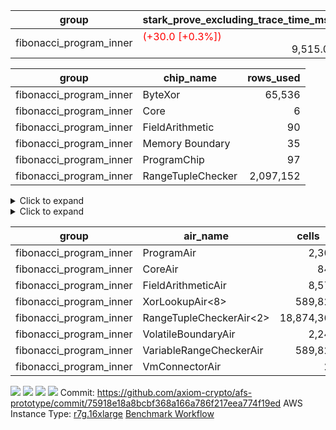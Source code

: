 | group | stark_prove_excluding_trace_time_ms | total_cells | total_cells_used | total_proof_time_ms | trace_gen_time_ms |
| --- | --- | --- | --- | --- | --- |
| fibonacci_program_inner | <span style="color: red">(+30.0 [+0.3%])</span> <div style='text-align: right'>9,515.0</div>  | <div style='text-align: right'>20,068,004</div>  | <div style='text-align: right'>2,166,515</div>  | <span style="color: red">(+30.0 [+0.3%])</span> <div style='text-align: right'>9,582.0</div>  | <div style='text-align: right'>67.0</div>  |

| group | chip_name | rows_used |
| --- | --- | --- |
| fibonacci_program_inner | ByteXor | <div style='text-align: right'>65,536</div>  |
| fibonacci_program_inner | Core | <div style='text-align: right'>6</div>  |
| fibonacci_program_inner | FieldArithmetic | <div style='text-align: right'>90</div>  |
| fibonacci_program_inner | Memory Boundary | <div style='text-align: right'>35</div>  |
| fibonacci_program_inner | ProgramChip | <div style='text-align: right'>97</div>  |
| fibonacci_program_inner | RangeTupleChecker | <div style='text-align: right'>2,097,152</div>  |

<details>
<summary>Click to expand</summary>

| group | dsl_ir | opcode | frequency |
| --- | --- | --- | --- |
| fibonacci_program_inner |  | JAL | <div style='text-align: right'>1</div>  |
| fibonacci_program_inner |  | STOREW | <div style='text-align: right'>2</div>  |
| fibonacci_program_inner | AddF | ADD | <div style='text-align: right'>30</div>  |
| fibonacci_program_inner | AddFI | ADD | <div style='text-align: right'>60</div>  |
| fibonacci_program_inner | Halt | TERMINATE | <div style='text-align: right'>1</div>  |
| fibonacci_program_inner | ImmF | STOREW | <div style='text-align: right'>2</div>  |

</details>

<details>
<summary>Click to expand</summary>

| group | air_name | dsl_ir | opcode | cells_used |
| --- | --- | --- | --- | --- |
| fibonacci_program_inner | Boundary |  | JAL | <div style='text-align: right'>19</div>  |
| fibonacci_program_inner | CoreAir |  | JAL | <div style='text-align: right'>62</div>  |
| fibonacci_program_inner | Boundary |  | STOREW | <div style='text-align: right'>38</div>  |
| fibonacci_program_inner | CoreAir |  | STOREW | <div style='text-align: right'>124</div>  |
| fibonacci_program_inner | FieldArithmeticAir | AddF | ADD | <div style='text-align: right'>930</div>  |
| fibonacci_program_inner | Boundary | AddFI | ADD | <div style='text-align: right'>570</div>  |
| fibonacci_program_inner | FieldArithmeticAir | AddFI | ADD | <div style='text-align: right'>1,860</div>  |
| fibonacci_program_inner | CoreAir | Halt | TERMINATE | <div style='text-align: right'>62</div>  |
| fibonacci_program_inner | Boundary | ImmF | STOREW | <div style='text-align: right'>38</div>  |
| fibonacci_program_inner | CoreAir | ImmF | STOREW | <div style='text-align: right'>124</div>  |

</details>

| group | air_name | cells | constraints | interactions | main_cols | perm_cols | prep_cols | quotient_deg | rows |
| --- | --- | --- | --- | --- | --- | --- | --- | --- | --- |
| fibonacci_program_inner | ProgramAir | <div style='text-align: right'>2,304</div>  | <div style='text-align: right'>4</div>  | <div style='text-align: right'>1</div>  | <div style='text-align: right'>10</div>  | <div style='text-align: right'>8</div>  |  | <div style='text-align: right'>1</div>  | <div style='text-align: right'>128</div>  |
| fibonacci_program_inner | CoreAir | <div style='text-align: right'>848</div>  | <div style='text-align: right'>115</div>  | <div style='text-align: right'>19</div>  | <div style='text-align: right'>62</div>  | <div style='text-align: right'>44</div>  |  | <div style='text-align: right'>2</div>  | <div style='text-align: right'>8</div>  |
| fibonacci_program_inner | FieldArithmeticAir | <div style='text-align: right'>8,576</div>  | <div style='text-align: right'>28</div>  | <div style='text-align: right'>15</div>  | <div style='text-align: right'>31</div>  | <div style='text-align: right'>36</div>  |  | <div style='text-align: right'>2</div>  | <div style='text-align: right'>128</div>  |
| fibonacci_program_inner | XorLookupAir<8> | <div style='text-align: right'>589,824</div>  | <div style='text-align: right'>4</div>  | <div style='text-align: right'>1</div>  | <div style='text-align: right'>1</div>  | <div style='text-align: right'>8</div>  | <div style='text-align: right'>3</div>  | <div style='text-align: right'>1</div>  | <div style='text-align: right'>65,536</div>  |
| fibonacci_program_inner | RangeTupleCheckerAir<2> | <div style='text-align: right'>18,874,368</div>  | <div style='text-align: right'>4</div>  | <div style='text-align: right'>1</div>  | <div style='text-align: right'>1</div>  | <div style='text-align: right'>8</div>  | <div style='text-align: right'>2</div>  | <div style='text-align: right'>1</div>  | <div style='text-align: right'>2,097,152</div>  |
| fibonacci_program_inner | VolatileBoundaryAir | <div style='text-align: right'>2,240</div>  | <div style='text-align: right'>21</div>  | <div style='text-align: right'>6</div>  | <div style='text-align: right'>19</div>  | <div style='text-align: right'>16</div>  |  | <div style='text-align: right'>2</div>  | <div style='text-align: right'>64</div>  |
| fibonacci_program_inner | VariableRangeCheckerAir | <div style='text-align: right'>589,824</div>  | <div style='text-align: right'>4</div>  | <div style='text-align: right'>1</div>  | <div style='text-align: right'>1</div>  | <div style='text-align: right'>8</div>  | <div style='text-align: right'>2</div>  | <div style='text-align: right'>1</div>  | <div style='text-align: right'>65,536</div>  |
| fibonacci_program_inner | VmConnectorAir | <div style='text-align: right'>20</div>  | <div style='text-align: right'>4</div>  | <div style='text-align: right'>2</div>  | <div style='text-align: right'>2</div>  | <div style='text-align: right'>8</div>  | <div style='text-align: right'>1</div>  | <div style='text-align: right'>2</div>  | <div style='text-align: right'>2</div>  |



[![](https://axiom-public-data-staging-us-east-1.s3.us-east-1.amazonaws.com/benchmark/github/flamegraphs/75918e18a8bcbf368a166a786f217eea774f19ed/tiny_e2e.dsl_ir.opcode.air_name.cells_used.reverse.svg)](https://axiom-public-data-staging-us-east-1.s3.us-east-1.amazonaws.com/benchmark/github/flamegraphs/75918e18a8bcbf368a166a786f217eea774f19ed/tiny_e2e.dsl_ir.opcode.air_name.cells_used.reverse.svg)
[![](https://axiom-public-data-staging-us-east-1.s3.us-east-1.amazonaws.com/benchmark/github/flamegraphs/75918e18a8bcbf368a166a786f217eea774f19ed/tiny_e2e.dsl_ir.opcode.air_name.cells_used.svg)](https://axiom-public-data-staging-us-east-1.s3.us-east-1.amazonaws.com/benchmark/github/flamegraphs/75918e18a8bcbf368a166a786f217eea774f19ed/tiny_e2e.dsl_ir.opcode.air_name.cells_used.svg)
[![](https://axiom-public-data-staging-us-east-1.s3.us-east-1.amazonaws.com/benchmark/github/flamegraphs/75918e18a8bcbf368a166a786f217eea774f19ed/tiny_e2e.dsl_ir.opcode.frequency.reverse.svg)](https://axiom-public-data-staging-us-east-1.s3.us-east-1.amazonaws.com/benchmark/github/flamegraphs/75918e18a8bcbf368a166a786f217eea774f19ed/tiny_e2e.dsl_ir.opcode.frequency.reverse.svg)
[![](https://axiom-public-data-staging-us-east-1.s3.us-east-1.amazonaws.com/benchmark/github/flamegraphs/75918e18a8bcbf368a166a786f217eea774f19ed/tiny_e2e.dsl_ir.opcode.frequency.svg)](https://axiom-public-data-staging-us-east-1.s3.us-east-1.amazonaws.com/benchmark/github/flamegraphs/75918e18a8bcbf368a166a786f217eea774f19ed/tiny_e2e.dsl_ir.opcode.frequency.svg)
Commit: https://github.com/axiom-crypto/afs-prototype/commit/75918e18a8bcbf368a166a786f217eea774f19ed
AWS Instance Type: [r7g.16xlarge](https://instances.vantage.sh/aws/ec2/r7g.16xlarge)
[Benchmark Workflow](https://github.com/axiom-crypto/afs-prototype/actions/runs/11349491301)
